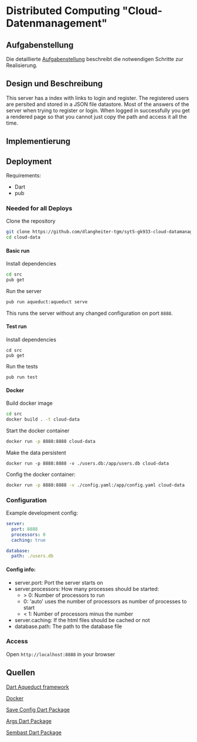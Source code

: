 # Distributed Computing "Cloud-Datenmanagement"

## Aufgabenstellung
Die detaillierte [Aufgabenstellung](TASK.md) beschreibt die notwendigen Schritte zur Realisierung.

## Design und Beschreibung

This server has a index with links to login and register. The registered users are persited and stored in a JSON file datastore. Most of the answers of the server when trying to register or login. When logged in successfully you get a rendered page so that you cannot just copy the path and access it all the time.

## Implementierung

## Deployment

Requirements:

* Dart
* pub

### Needed for all Deploys

Clone the repository

```bash
git clone https://github.com/dlangheiter-tgm/syt5-gk933-cloud-datamanagement-dlangheiter-tgm.git cloud-data
cd cloud-data
```

#### Basic run
Install dependencies

```bash
cd src
pub get
```

Run the server

```bash
pub run aqueduct:aqueduct serve
```

This runs the server without any changed configuration on port `8888`.

#### Test run

Install dependencies

```
cd src
pub get
```

Run the tests

```
pub run test
```

#### Docker

Build docker image

```bash
cd src
docker build . -t cloud-data
```

Start the docker container

```bash
docker run -p 8888:8888 cloud-data
```

Make the data persistent

```
docker run -p 8888:8888 -v ./users.db:/app/users.db cloud-data
```

Config the docker container:

```bash
docker run -p 8888:8888 -v ./config.yaml:/app/config.yaml cloud-data
```

### Configuration

Example development config:

```yaml
server:
  port: 8888
  processors: 0
  caching: true

database:
  path: ./users.db
```

#### Config info:

* server.port: Port the server starts on
* server.processors: How many processes should be started:
  * \> 0: Number of processors to run
  * 0: 'auto' uses the number of processors as number of processes to start
  * < 1: Number of processors minus the number
* server.caching: If the html files should be cached or not
* database.path: The path to the database file

### Access

Open `http://localhost:8888` in your browser

## Quellen

[Dart Aqueduct framework](https://aqueduct.io/)

[Docker](https://www.docker.com/)

[Save Config Dart Package](https://pub.dev/packages/safe_config)

[Args Dart Package](https://pub.dev/packages/args)

[Sembast Dart Package](https://pub.dev/packages/sembast)